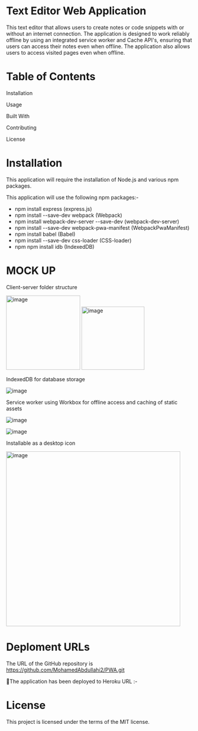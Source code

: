 
# Text Editor Web Application

This text editor that allows users to create notes or code snippets with or without an internet connection. The application is designed to work reliably offline by using an integrated service worker and Cache API's, ensuring that users can access their notes even when offline. The application also allows users to access visited pages even when offline.

# Table of Contents

Installation

Usage

Built With

Contributing

License


# Installation

This application will require the installation of Node.js and various npm packages.

This application will use the following npm packages:-

  * npm install express (express.js)
  * npm install --save-dev webpack (Webpack)
  * npm install webpack-dev-server --save-dev (webpack-dev-server)
  * npm install --save-dev webpack-pwa-manifest (WebpackPwaManifest)
  * npm install babel (Babel)
  * npm install --save-dev css-loader (CSS-loader)
  * npm npm install idb (IndexedDB)


# MOCK UP 

Client-server folder structure

<img width="200" alt="image" src="https://user-images.githubusercontent.com/118404373/233242106-ee592182-542d-4287-9822-054418cdafdd.png">
<img width="170" alt="image" src="https://user-images.githubusercontent.com/118404373/233242215-91edc0a9-9e15-4438-a347-3b434f0fe946.png">

IndexedDB for database storage

![image](https://user-images.githubusercontent.com/118404373/233241682-094d4ab6-72f5-4dc7-90ad-b3bd55352a31.png)

Service worker using Workbox for offline access and caching of static assets

![image](https://user-images.githubusercontent.com/118404373/233241766-a408e65f-4cd9-492b-afce-f16956480ca0.png)

![image](https://user-images.githubusercontent.com/118404373/233241847-ac74f2cd-6eea-46db-a520-7eb0f2c33d37.png)

Installable as a desktop icon

<img width="471" alt="image" src="https://user-images.githubusercontent.com/118404373/233241435-72f33a4f-9d0f-4de5-8554-a85e4ba472b5.png">

# Deploment URLs 


The URL of the GitHub repository is https://github.com/MohamedAbdullahi2/PWA.git

🚀The application has been deployed to Heroku URL :-

# License

This project is licensed under the terms of the MIT license.



